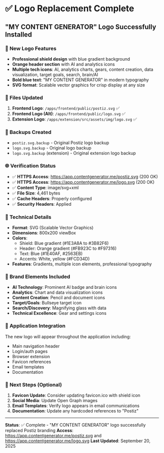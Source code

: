 # ✅ Logo Replacement Complete

## "MY CONTENT GENERATOR" Logo Successfully Installed

### 🎨 **New Logo Features**
- **Professional shield design** with blue gradient background
- **Orange header section** with AI and analytics icons
- **Multiple tech icons**: AI, analytics charts, gears, content creation, data visualization, target goals, search, brain/AI
- **Bold blue text**: "MY CONTENT GENERATOR" in modern typography
- **SVG format**: Scalable vector graphics for crisp display at any size

### 📁 **Files Updated**
1. **Frontend Logo**: `/apps/frontend/public/postiz.svg` ✅
2. **Frontend Logo (Alt)**: `/apps/frontend/public/logo.svg` ✅  
3. **Extension Logo**: `/apps/extension/src/assets/img/logo.svg` ✅

### 💾 **Backups Created**
- `postiz.svg.backup` - Original Postiz logo backup
- `logo.svg.backup` - Original logo backup  
- `logo.svg.backup` (extension) - Original extension logo backup

### 🌐 **Verification Status**
- ✅ **HTTPS Access**: https://app.contentgenerator.me/postiz.svg (200 OK)
- ✅ **HTTPS Access**: https://app.contentgenerator.me/logo.svg (200 OK)
- ✅ **Content Type**: image/svg+xml 
- ✅ **File Size**: 4,461 bytes
- ✅ **Cache Headers**: Properly configured
- ✅ **Security Headers**: Applied

### 🔧 **Technical Details**
- **Format**: SVG (Scalable Vector Graphics)
- **Dimensions**: 800x200 viewBox
- **Colors**: 
  - Shield: Blue gradient (#1E3A8A to #3B82F6)
  - Header: Orange gradient (#FB923C to #F97316)
  - Text: Blue (#1E40AF, #2563EB)
  - Accents: White, yellow (#FCD34D)
- **Features**: Gradients, multiple icon elements, professional typography

### 🎯 **Brand Elements Included**
- **AI Technology**: Prominent AI badge and brain icons
- **Analytics**: Chart and data visualization icons
- **Content Creation**: Pencil and document icons
- **Target/Goals**: Bullseye target icon
- **Search/Discovery**: Magnifying glass with data
- **Technical Excellence**: Gear and settings icons

### 📱 **Application Integration**
The new logo will appear throughout the application including:
- Main navigation header
- Login/auth pages
- Browser extension
- Favicon references
- Email templates
- Documentation

### 🔄 **Next Steps (Optional)**
1. **Favicon Update**: Consider updating favicon.ico with shield icon
2. **Social Media**: Update Open Graph images
3. **Email Templates**: Verify logo appears in email communications
4. **Documentation**: Update any hardcoded references to "Postiz"

---

**Status**: ✅ Complete - "MY CONTENT GENERATOR" logo successfully replaced Postiz branding
**Access**: https://app.contentgenerator.me/postiz.svg and https://app.contentgenerator.me/logo.svg
**Last Updated**: September 20, 2025